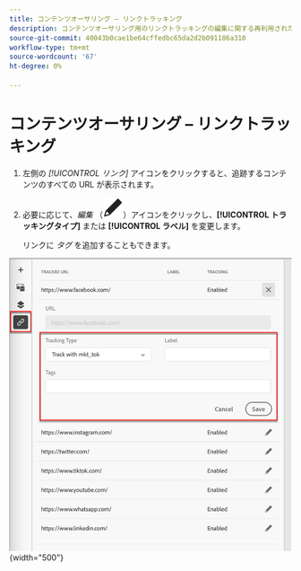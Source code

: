 ```yaml
---
title: コンテンツオーサリング – リンクトラッキング
description: コンテンツオーサリング用のリンクトラッキングの編集に関する再利用された節
source-git-commit: 40043b0cae1be64cffedbc65da2d2b091186a310
workflow-type: tm+mt
source-wordcount: '67'
ht-degree: 0%

---
```


# コンテンツオーサリング – リンクトラッキング

1. 左側の _[!UICONTROL リンク]_ アイコンをクリックすると、追跡するコンテンツのすべての URL が表示されます。

1. 必要に応じて、_編集_ （![ 編集アイコン ](../user/assets/do-not-localize/icon-edit.svg)）アイコンをクリックし、**[!UICONTROL トラッキングタイプ]** または **[!UICONTROL ラベル]** を変更します。

   リンクに _タグ_ を追加することもできます。

![ リンクトラッキングにアクセスするには、編集アイコンをクリック ](../assets/content-design-shared/visual-designer-links.png){width="500"}
